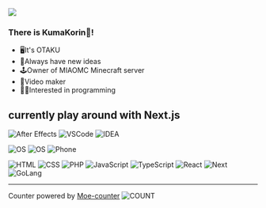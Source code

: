 <img src="https://count.getloli.com/get/@github-profile-kumakorin" />


### There is KumaKorin👋!

- 🖥It's OTAKU
- 🌟Always have new ideas
- 🕹Owner of MIAOMC Minecraft server
- 🎥Video maker
- 👩‍💻Interested in programming


currently play around with Next.js
---

![After Effects](https://img.shields.io/badge/-After%20Effects-9796f2?style=flat-square&logo=adobe%20after%20effects&logoColor=white) ![VSCode](https://img.shields.io/badge/-Visual%20Studio%20Code-3383b8?style=flat-square&logo=Visual%20Studio%20Code&logoColor=white) ![IDEA](https://img.shields.io/badge/-IDEA-000000?style=flat-square&logo=intellijidea&logoColor=white)
  
![OS](https://img.shields.io/badge/OS-Windows-33aadd?style=flat-square&logo=windows&logoColor=ffffff) ![OS](https://img.shields.io/badge/OS-Rocky-10B981?style=flat-square&logo=rockylinux&logoColor=ffffff) ![Phone](https://img.shields.io/badge/XiaoMi-Mi%2014%20Pro-e96518?style=flat-square&logo=xiaomi&logoColor=ffffff)
  
![HTML](https://img.shields.io/badge/-HTML5-E34F26?style=flat-square&logo=html5&logoColor=white) ![CSS](https://img.shields.io/badge/-CSS3-149cd5?style=flat-square&logo=css3&logoColor=white) ![PHP](https://img.shields.io/badge/-PHP-687cb0?style=flat-square&logo=PHP&logoColor=white) ![JavaScript](https://img.shields.io/badge/-JavaScript-0e84ce?style=flat-square&logo=javascript&logoColor=white) ![TypeScript](https://img.shields.io/badge/-TypeScript-3178C6?style=flat-square&logo=typescript&logoColor=white) ![React](https://img.shields.io/badge/-React.js-61DAFB?style=flat-square&logo=react&logoColor=white) ![Next](https://img.shields.io/badge/-Next.js-000000?style=flat-square&logo=nextdotjs&logoColor=white) ![GoLang](https://img.shields.io/badge/-Golang-05a6dc?style=flat-square&logo=GO&logoColor=white)



---

Counter powered by [Moe-counter](https://github.com/journey-ad/Moe-counter)
![COUNT](https://api.miaomc.cn/count/count_core?aid=korin_no_github)
